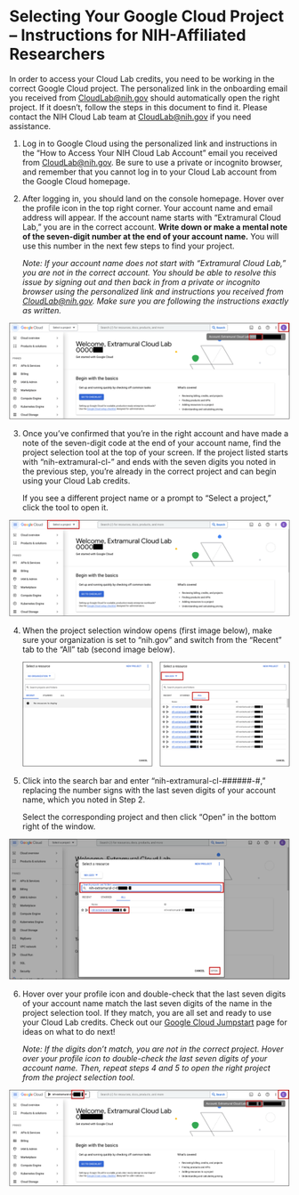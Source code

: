 # Selecting Your Google Cloud Project – Instructions for NIH-Affiliated Researchers

In order to access your Cloud Lab credits, you need to be working in the correct Google Cloud project. The personalized link in the onboarding email you received from CloudLab@nih.gov should automatically open the right project. If it doesn’t, follow the steps in this document to find it. Please contact the NIH Cloud Lab team at CloudLab@nih.gov if you need assistance.

1. Log in to Google Cloud using the personalized link and instructions in the “How to Access Your NIH Cloud Lab Account” email you received from CloudLab@nih.gov. Be sure to use a private or incognito browser, and remember that you cannot log in to your Cloud Lab account from the Google Cloud homepage.

2.	After logging in, you should land on the console homepage. Hover over the profile icon in the top right corner. Your account name and email address will appear. If the account name starts with “Extramural Cloud Lab,” you are in the correct account. **Write down or make a mental note of the seven-digit number at the end of your account name.** You will use this number in the next few steps to find your project.

  	*Note: If your account name does not start with “Extramural Cloud Lab,” you are not in the correct account. You should be able to resolve this issue by signing out and then back in from a private or incognito browser using the personalized link and instructions you received from CloudLab@nih.gov. Make sure you are following the instructions exactly as written.*

  ![select project1](/images/1_extramural_access2.png)

3.	Once you’ve confirmed that you’re in the right account and have made a note of the seven-digit code at the end of your account name, find the project selection tool at the top of your screen. If the project listed starts with “nih-extramural-cl-” and ends with the seven digits you noted in the previous step, you’re already in the correct project and can begin using your Cloud Lab credits.

    If you see a different project name or a prompt to “Select a project,” click the tool to open it.

 
   ![select project2](/images/2_extramural_access.png)

4.	When the project selection window opens (first image below), make sure your organization is set to “nih.gov” and switch from the “Recent” tab to the “All” tab (second image below).

    ![select project3](/images/3_extramural_access2.png)

5.	Click into the search bar and enter “nih-extramural-cl-######-#,” replacing the number signs with the last seven digits of your account name, which you noted in Step 2. 

    Select the corresponding project and then click “Open” in the bottom right of the window.

![select project4](/images/4_extramural_access2.png)

6.	Hover over your profile icon and double-check that the last seven digits of your account name match the last seven digits of the name in the project selection tool. If they match, you are all set and ready to use your Cloud Lab credits. Check out our [Google Cloud Jumpstart](https://cloud.nih.gov/resources/cloudlab/google-cloud-jumpstart/) page for ideas on what to do next!

    *Note: If the digits don’t match, you are not in the correct project. Hover over your profile icon to double-check the last seven digits of your account name. Then, repeat steps 4 and 5 to open the right project from the project selection tool.*

![select project5](/images/5_extramural_access2.png)
